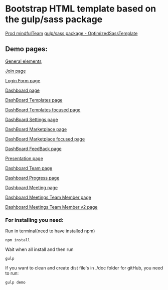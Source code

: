 # Bootstrap HTML template based on the gulp/sass package
[Prod mindfulTeam](https://mindful.team/)
[gulp/sass package - OptimizedSassTemplate](https://github.com/Oshchenkov/OptimizedSassTemplate)

## Demo pages:

[General elements](https://oshchenkov.github.io/mindfulTeam/elements.html)

[Join page](https://oshchenkov.github.io/mindfulTeam/)

[Login Form page](https://oshchenkov.github.io/mindfulTeam/loginForm.html)

[Dashboard page](https://oshchenkov.github.io/mindfulTeam/dashBoard.html)

[ DashBoard Templates page](https://oshchenkov.github.io/mindfulTeam/dashBoard-templates.html)

[ DashBoard Templates focused page](https://oshchenkov.github.io/mindfulTeam/dashBoard-templates-focused.html)

[ DashBoard Settings page](https://oshchenkov.github.io/mindfulTeam/dashBoard-settings.html)

[ DashBoard Marketplace page](https://oshchenkov.github.io/mindfulTeam/dashBoard-marketplace.html)

[ DashBoard Marketplace focused page](https://oshchenkov.github.io/mindfulTeam/dashBoard-marketplace-focused.html)

[ DashBoard FeedBack page](https://oshchenkov.github.io/mindfulTeam/dashBoard-feedBack.html)

[ Presentation page](https://oshchenkov.github.io/mindfulTeam/presentation-page.html)

[ Dashboard Team page](https://oshchenkov.github.io/mindfulTeam/dashBoard-team.html)

[ Dashboard Progress page](https://oshchenkov.github.io/mindfulTeam/dashBoard-progress.html)

[ Dashboard Meeting page](https://oshchenkov.github.io/mindfulTeam/meetings-overview.html)

[ Dashboard Meetings Team Member page](https://oshchenkov.github.io/mindfulTeam/meetings-team-member.html)

[ Dashboard Meetings Team Member v2 page](https://oshchenkov.github.io/mindfulTeam/meetings-team-member_v2.html)

### For installing you need:

Run in terminal(need to have installed npm)

```
npm install
```

Wait when all install and then run

```
gulp
```

If you want to clean and create dist file's in ./doc folder for gitHub, you need to run:

```
gulp demo
```
